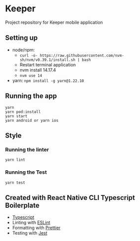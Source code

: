 # Keeper
Project repository for Keeper mobile application

## Setting up

- node/npm:
  - `curl -o- https://raw.githubusercontent.com/nvm-sh/nvm/v0.39.1/install.sh | bash`
  - Restart terminal application
  - nvm install 14.17.4
  - `nvm use 14`
- yarn: `npm install -g yarn@1.22.10`

## Running the app

```
yarn
yarn pod:install
yarn start
yarn android or yarn ios
```

## Style

### Running the linter

```
yarn lint
```

### Running the Test

```
yarn test
```

## Created with React Native CLI Typescript Boilerplate

- [Typescript](https://www.typescriptlang.org/)
- Linting with [ESLint](https://eslint.org/)
- Formatting with [Prettier](https://prettier.io/)
- Testing with [Jest](https://jestjs.io/)